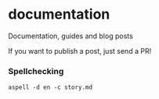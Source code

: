 # documentation
Documentation, guides and blog posts

If you want to publish a post, just send a PR!


### Spellchecking
```
aspell -d en -c story.md
```
